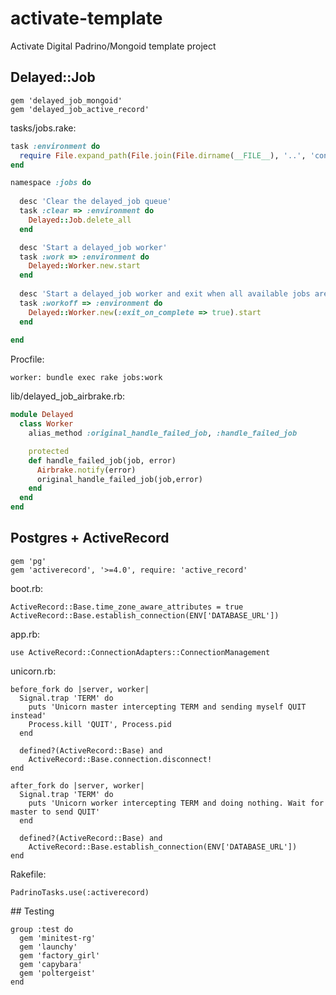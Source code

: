 activate-template
=================

Activate Digital Padrino/Mongoid template project

## Delayed::Job
```
gem 'delayed_job_mongoid'
gem 'delayed_job_active_record'
```

tasks/jobs.rake:
```ruby
task :environment do
  require File.expand_path(File.join(File.dirname(__FILE__), '..', 'config', 'boot.rb'))
end

namespace :jobs do
  
  desc 'Clear the delayed_job queue'
  task :clear => :environment do
    Delayed::Job.delete_all
  end

  desc 'Start a delayed_job worker'
  task :work => :environment do
    Delayed::Worker.new.start
  end
  
  desc 'Start a delayed_job worker and exit when all available jobs are complete'
  task :workoff => :environment do
    Delayed::Worker.new(:exit_on_complete => true).start
  end  
  
end
```

Procfile:
```
worker: bundle exec rake jobs:work   
```

lib/delayed_job_airbrake.rb:
```ruby
module Delayed
  class Worker
    alias_method :original_handle_failed_job, :handle_failed_job

    protected
    def handle_failed_job(job, error)
      Airbrake.notify(error)
      original_handle_failed_job(job,error)
    end
  end
end
```

## Postgres + ActiveRecord
```
gem 'pg'
gem 'activerecord', '>=4.0', require: 'active_record'
```

boot.rb:
```
ActiveRecord::Base.time_zone_aware_attributes = true
ActiveRecord::Base.establish_connection(ENV['DATABASE_URL'])
```

app.rb:
```
use ActiveRecord::ConnectionAdapters::ConnectionManagement
```

unicorn.rb:
```
before_fork do |server, worker|
  Signal.trap 'TERM' do
    puts 'Unicorn master intercepting TERM and sending myself QUIT instead'
    Process.kill 'QUIT', Process.pid
  end

  defined?(ActiveRecord::Base) and
    ActiveRecord::Base.connection.disconnect!
end

after_fork do |server, worker|
  Signal.trap 'TERM' do
    puts 'Unicorn worker intercepting TERM and doing nothing. Wait for master to send QUIT'
  end

  defined?(ActiveRecord::Base) and
    ActiveRecord::Base.establish_connection(ENV['DATABASE_URL'])
end
```

Rakefile:
```
PadrinoTasks.use(:activerecord)
```

## Testing
```
group :test do
  gem 'minitest-rg'
  gem 'launchy'
  gem 'factory_girl'
  gem 'capybara'
  gem 'poltergeist'
end
```
